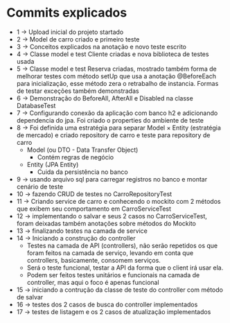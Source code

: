 # Commits explicados
* 1 -> Upload inicial do projeto startado
* 2 -> Model de carro criado e primeiro teste
* 3 -> Conceitos explicados na anotação e novo teste escrito
* 4 -> Classe model e test Cliente criadas e nova biblioteca de testes usada
* 5 -> Classe model e test Reserva criadas, mostrado também forma de melhorar testes com método setUp que usa a anotação @BeforeEach para inicialização, esse método zera o retrabalho de instancia. Formas de testar exceções também demonstradas
* 6 -> Demonstração do BeforeAll, AfterAll e Disabled na classe DatabaseTest
* 7 -> Configurando conexão da aplicação com banco h2 e adicionando dependencia do jpa. Foi criado o properties do ambiente de teste
* 8 -> Foi definida uma estratégia para separar Model × Entity (estratégia de mercado) e criado repository de carro e teste para repository de carro
  - Model (ou DTO - Data Transfer Object)
    * Contém regras de negócio
  - Entity (JPA Entity)
    * Cuida da persistência no banco
* 9 -> usando arquivo sql para carregar registros no banco e montar cenário de teste
* 10 -> fazendo CRUD de testes no CarroRepositoryTest
* 11 -> Criando service de carro e conhecendo o mockito com 2 métodos que exibem seu comportamento em CarroServiceTest
* 12 -> implementando o salvar e seus 2 casos no CarroServiceTest, foram deixadas também anotações sobre métodos do Mockito
* 13 -> finalizando testes na camada de service
* 14 -> Iniciando a construção do controller
  * Testes na camada de API (controllers), não serão repetidos os que foram feitos na camada de serviço, levando em conta que controllers, basicamente, consomem serviços.  
  * Será o teste funcional, testar a API da forma que o client irá usar ela.
  * Podem ser feitos testes unitários e funcionais na camada de controller, mas aqui o foco é apenas funcional
* 15 -> iniciando a contrução da classe de teste do controller com método de salvar
* 16 -> testes dos 2 casos de busca do controller implementados
* 17 -> testes de listagem e os 2 casos de atualização implementados